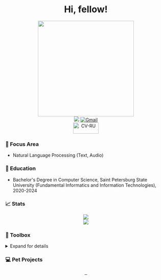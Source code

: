 <h1 align="center">Hi, fellow!</h1>
<div align="center"> 
  <img src="https://media.giphy.com/media/3ohs4p8V5P6aTHI8Rq/giphy.gif" width="300px"/>
  <div id="social-budges">
      <a href="http://t.me/Romiconchik"><img src="https://img.shields.io/badge/-Telegram-blue?logo=Telegram&style=for-the-badge"/></a>
      <a href="mailto:roman.nieronov@gmail.com"><img src="https://img.shields.io/badge/-Gmail-red?logo=Gmail&style=for-the-badge&logoColor=white" alt="Gmail"/></a></br>
      <a href="https://github.com/RomiconEZ/RomiconEZ/blob/main/resumes/Неронов-Роман-Михайлович-resume.pdf"><img src="https://img.shields.io/badge/CV-RU-red" alt="CV-RU" width="80" height="35"/></a></br>
  </div>  
</div>

### 👀 Focus Area

- Natural Language Processing (Text, Audio)

### 🏫 Education

- Bachelor's Degree in Computer Science, Saint Petersburg State University (Fundamental Informatics and Information Technologies), 2020-2024


### 📈 Stats

<p align="center">
  <img src="https://github-readme-stats.vercel.app/api?username=RomiconEZ&show_icons=true&hide_border=true&theme=dracula&hide_rank=true"/>
  <br>
  <img src="https://github-readme-stats.vercel.app/api/top-langs/?username=RomiconEZ&layout=compact&hide_border=true&theme=dracula"/>
</p>


### 🧰 Toolbox

<details>
  <summary>Expand for details</summary>

**Back-End**

![Python](https://img.shields.io/badge/-Python-05122A?style=flat&logo=python)

**Messaging Queue**  
  
![Kafka](https://img.shields.io/badge/-Kafka-05122A?style=flat&logo=kafka)
  
**REST**  
  
![Postman](https://img.shields.io/badge/-Postman-05122A?style=flat&logo=postman)

**Front-End**  
![HTML](https://img.shields.io/badge/-HTML-05122A?style=flat&logo=HTML)
![CSS](https://img.shields.io/badge/-CSS-05122A?style=flat&logo=CSS)
![Javascript](https://img.shields.io/badge/-Javascript-05122A?style=flat&logo=Javascript)
![Typescript](https://img.shields.io/badge/-Typescript-05122A?style=flat&logo=Typescript)

**Dependency Managers**

![Poetry](https://img.shields.io/badge/-Poetry-05122A?style=flat&logo=Poetry)
![HomeBrew](https://img.shields.io/badge/-HomeBrew-05122A?style=flat&logo=homebrew)


**Data Science Libraries and Tools**
  
![Pytorch](https://img.shields.io/badge/-Pytorch-05122A?style=flat&logo=pytorch)
![Tensorflow](https://img.shields.io/badge/-Tensorflow-05122A?style=flat&logo=tensorflow)
![Numpy](https://img.shields.io/badge/-Numpy-05122A?style=flat&logo=numpy)
![Pandas](https://img.shields.io/badge/-Pandas-05122A?style=flat&logo=pandas)
![Scikit-Learn](https://img.shields.io/badge/-ScikitLearn-05122A?style=flat&logo=scikitlearn)
![Matplotlib](https://img.shields.io/badge/-Matplotlib-05122A?style=flat&logo=matplotlib)
![HuggingFace](https://img.shields.io/badge/-HuggingFace-05122A?style=flat&logo=huggingface)
![Pillow](https://img.shields.io/badge/-Pillow-05122A?style=flat&logo=pillow)

**Deployment**

![Docker](https://img.shields.io/badge/-Docker-05122A?style=flat&logo=docker)&nbsp;

**Public Clouds**

![Yandex cloud](https://img.shields.io/badge/-Yandex_Cloud-05122A?style=flat&logo=yandexcloud)
  
**Database**

![PostgreSQL](https://img.shields.io/badge/-PostgreSQL-05122A?style=flat&logo=postgresql)
![MySQL](https://img.shields.io/badge/-MySQL-05122A?style=flat&logo=mysql)

**IDEs**

![Pycharm](https://img.shields.io/badge/-Pycharm-05122A?style=flat&logo=pycharm)
![Jupyter Lab](https://img.shields.io/badge/-Jupyter%20Lab-05122A?style=flat&logo=jupyter)
![Visual Studio Code](https://img.shields.io/badge/-Visual%20Studio%20Code-05122A?style=flat&logo=visual-studio-code)


**Operating Systems**
  
![Windows](https://img.shields.io/badge/-Windows-05122A?style=flat&logo=microsoft)
![Mac](https://img.shields.io/badge/-Mac-05122A?style=flat&logo=apple)
  
**Code Versioning**

![Git](https://img.shields.io/badge/-Git-05122A?style=flat&logo=git)
![GitHub](https://img.shields.io/badge/-GitHub-05122A?style=flat&logo=github)
  
**Project Management**
  
![Notion](https://img.shields.io/badge/-Notion-05122A?style=flat&logo=Notion)
![GitLab](https://img.shields.io/badge/-GitLab-05122A?style=flat&logo=GitLab)  
 

</details>

### 💻 Pet Projects
<p align="center">
  <a href="https://github.com/RomiconEZ/AnaText">
    <img src="https://github-readme-stats.vercel.app/api/pin/?username=RomiconEZ&repo=AnaText&hide_border=true&theme=dracula" alt=""/>
  </a>
  <a href="https://github.com/RomiconEZ/NetLinkAnalyze">
    <img src="https://github-readme-stats.vercel.app/api/pin/?username=RomiconEZ&repo=NetLinkAnalyze&hide_border=true&theme=dracula" alt=""/>
  </a>
    <a href="https://github.com/RomiconEZ/Contact-Center-Automation-Service">
    <img src="https://github-readme-stats.vercel.app/api/pin/?username=RomiconEZ&repo=Contact-Center-Automation-Service&hide_border=true&theme=dracula" alt=""/>
  </a>
</p>